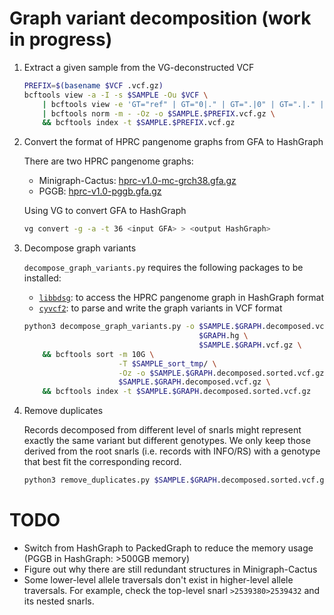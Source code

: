 # Graph variant decomposition (work in progress)

1. Extract a given sample from the VG-deconstructed VCF

    ```sh
    PREFIX=$(basename $VCF .vcf.gz)
    bcftools view -a -I -s $SAMPLE -Ou $VCF \
        | bcftools view -e 'GT="ref" | GT="0|." | GT=".|0" | GT=".|." | GT="."' -Ou \
        | bcftools norm -m - -Oz -o $SAMPLE.$PREFIX.vcf.gz \
	    && bcftools index -t $SAMPLE.$PREFIX.vcf.gz
    ```

2. Convert the format of HPRC pangenome graphs from GFA to HashGraph

    There are two HPRC pangenome graphs:
    
    - Minigraph-Cactus: [hprc-v1.0-mc-grch38.gfa.gz](https://s3-us-west-2.amazonaws.com/human-pangenomics/pangenomes/freeze/freeze1/minigraph-cactus/hprc-v1.0-mc-grch38.gfa.gz)
    - PGGB: [hprc-v1.0-pggb.gfa.gz](https://s3-us-west-2.amazonaws.com/human-pangenomics/pangenomes/freeze/freeze1/pggb/hprc-v1.0-pggb.gfa.gz)

    Using VG to convert GFA to HashGraph

    ```sh
    vg convert -g -a -t 36 <input GFA> > <output HashGraph>
    ```

3. Decompose graph variants

    `decompose_graph_variants.py` requires the following packages to be installed:

    - [`libbdsg`](https://github.com/vgteam/libbdsg): to access the HPRC pangenome graph in HashGraph format
    - [`cyvcf2`](https://github.com/brentp/cyvcf2): to parse and write the graph variants in VCF format
    

    ```sh
    python3 decompose_graph_variants.py -o $SAMPLE.$GRAPH.decomposed.vcf.gz \
                                           $GRAPH.hg \
                                           $SAMPLE.$GRAPH.vcf.gz \
        && bcftools sort -m 10G \
                         -T $SAMPLE_sort_tmp/ \
                         -Oz -o $SAMPLE.$GRAPH.decomposed.sorted.vcf.gz \
                         $SAMPLE.$GRAPH.decomposed.vcf.gz \
        && bcftools index -t $SAMPLE.$GRAPH.decomposed.sorted.vcf.gz
    ```

4. Remove duplicates

    Records decomposed from different level of snarls might represent exactly the same variant but different genotypes.
    We only keep those derived from the root snarls (i.e. records with INFO/RS) with a genotype that best fit the corresponding record.

    ```sh
    python3 remove_duplicates.py $SAMPLE.$GRAPH.decomposed.sorted.vcf.gz
    ```

# TODO

- Switch from HashGraph to PackedGraph to reduce the memory usage (PGGB in HashGraph: >500GB memory)
- Figure out why there are still redundant structures in Minigraph-Cactus
- Some lower-level allele traversals don't exist in higher-level allele traversals. For example, check the top-level snarl `>2539380>2539432` and its nested snarls.
